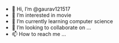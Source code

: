 - 👋 Hi, I’m @gaurav121517
- 👀 I’m interested in movie
- 🌱 I’m currently learning computer science
- 💞️ I’m looking to collaborate on ...
- 📫 How to reach me ...

<!---
gaurav121517/gaurav121517 is a ✨ special ✨ repository because its `README.md` (this file) appears on your GitHub profile.
You can click the Preview link to take a look at your changes.
--->
